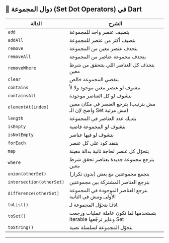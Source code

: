 ## 🧾 دوال المجموعة (Set Dot Operators) في Dart

| الدالة                   | الشرح                                                            |
| ------------------------ | ---------------------------------------------------------------- |
| `add`                    | بتضيف عنصر واحد للمجموعة                                         |
| `addAll`                 | بتضيف أكتر من عنصر للمجموعة                                      |
| `remove`                 | بتحذف عنصر معين من المجموعة                                      |
| `removeAll`              | بتحذف مجموعة عناصر من المجموعة                                   |
| `removeWhere`            | بتحذف كل العناصر اللي بتتحقق من شرط معين                         |
| `clear`                  | بتفضي المجموعة خالص                                              |
| `contains`               | بتشوف لو عنصر معين موجود ولا لأ                                  |
| `containsAll`            | بتشوف لو كل العناصر موجودة                                       |
| `elementAt(index)`       | بترجع العنصر في مكان معين (مش بترتيب واضح لإن الـ Set مش مرتبة)  |
| `length`                 | بتديك عدد العناصر في المجموعة                                    |
| `isEmpty`                | بتشوف لو المجموعة فاضية                                          |
| `isNotEmpty`             | بتشوف لو فيها عناصر                                              |
| `forEach`                | بتنفذ كود على كل عنصر                                            |
| `map`                    | بتحوّل كل عنصر لحاجة تانية بدالة معينة                           |
| `where`                  | بترجع مجموعة جديدة بعناصر تحقق شرط معين                          |
| `union(otherSet)`        | بتجمع مجموعتين مع بعض (بدون تكرار)                               |
| `intersection(otherSet)` | بترجع العناصر المشتركة بين مجموعتين                              |
| `difference(otherSet)`   | بترجع العناصر الموجودة في المجموعة الأولى ومش في التانية         |
| `toList()`               | بتحوّل المجموعة لـ List                                          |
| `toSet()`                | بتستخدمها لما تكون عاملة عمليات ورجعت Iterable وعايز ترجّعها Set |
| `toString()`             | بتحوّل المجموعة لسلسلة نصية                                      |

---


